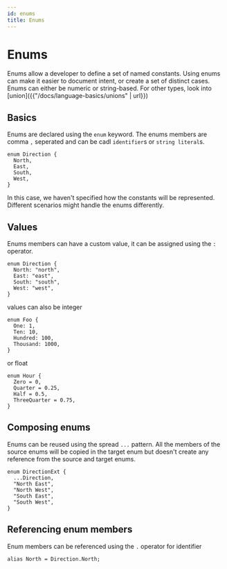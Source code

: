 ```yaml
---
id: enums
title: Enums
---
```


# Enums

Enums allow a developer to define a set of named constants. Using enums can make it easier to document intent, or create a set of distinct cases. Enums can either be numeric or string-based. For other types, look into [union]({{"/docs/language-basics/unions" | url}})

## Basics

Enums are declared using the `enum` keyword.
The enums members are comma `,` seperated and can be cadl `identifier`s or `string literal`s.

```cadl
enum Direction {
  North,
  East,
  South,
  West,
}
```

In this case, we haven't specified how the constants will be represented. Different scenarios might handle the enums differently.

## Values

Enums members can have a custom value, it can be assigned using the `:` operator.

```cadl
enum Direction {
  North: "north",
  East: "east",
  South: "south",
  West: "west",
}
```

values can also be integer

```cadl
enum Foo {
  One: 1,
  Ten: 10,
  Hundred: 100,
  Thousand: 1000,
}
```

or float

```cadl
enum Hour {
  Zero = 0,
  Quarter = 0.25,
  Half = 0.5,
  ThreeQuarter = 0.75,
}
```

## Composing enums

Enums can be reused using the spread `...` pattern. All the members of the source enums will be copied in the target enum but doesn't create any reference from the source and target enums.

```cadl
enum DirectionExt {
  ...Direction,
  "North East",
  "North West",
  "South East",
  "South West",
}
```

## Referencing enum members

Enum members can be referenced using the `.` operator for identifier

```cadl
alias North = Direction.North;
```
